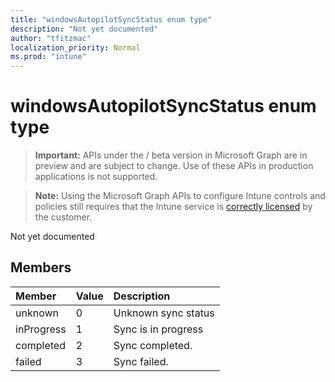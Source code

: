 ```yaml
---
title: "windowsAutopilotSyncStatus enum type"
description: "Not yet documented"
author: "tfitzmac"
localization_priority: Normal
ms.prod: "intune"
---
```


# windowsAutopilotSyncStatus enum type

> **Important:** APIs under the / beta version in Microsoft Graph are in preview and are subject to change. Use of these APIs in production applications is not supported.

> **Note:** Using the Microsoft Graph APIs to configure Intune controls and policies still requires that the Intune service is [correctly licensed](https://go.microsoft.com/fwlink/?linkid=839381) by the customer.

Not yet documented
## Members
|Member|Value|Description|
|:---|:---|:---|
|unknown|0|Unknown sync status|
|inProgress|1|Sync is in progress|
|completed|2|Sync completed.|
|failed|3|Sync failed.|





